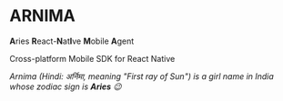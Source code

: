 # ARNIMA
**A**ries **R**eact-**N**at**I**ve **M**obile **A**gent

Cross-platform Mobile SDK for React Native 


_Arnima (Hindi: अर्निमा, meaning "First ray of Sun") is a girl name in India whose zodiac sign is **Aries** :wink:_
